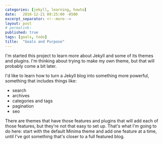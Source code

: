 ```yaml
---
categories: [jekyll, learning, howto]
date:   2018-12-21 09:25:00 -0500
excerpt_separator: <!--more-->
layout: post
# permalink:
published: true
tags: [goals, todo]
title:  "Goals and Purpose"
---
```

I'm started this project to learn more about Jekyll and some of its themes and plugins. I'm thinking about trying to make my own theme, but that will probably come a bit later.

<!-- more -->

I'd like to learn how to turn a Jekyll blog into something more powerful, something that includes things like:

- search
- archives
- categories and tags
- pagination
- seo

There are themes that have those features and plugins that will add each of those features, but they're not that easy to set up. That's what I'm going to do here: start with the default Minima theme and add one feature at a time, until I've got something that's closer to a full featured blog.

